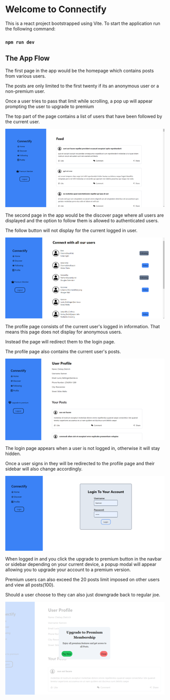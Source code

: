 # Welcome to Connectify 

This is a react project bootstrapped using Vite.
To start the application run the following command:

### `npm run dev`

## The App Flow

The first page in the app would be the homepage which contains posts from various users.

The posts are only limited to the first twenty if its an anonymous user or a non-premium user.

Once a user tries to pass that limit while scrolling, a pop up will appear prompting the user to upgrade to premium

The top part of the page contains a list of users that have been followed by the current user.

![Alt text](public/image.png)

The second page in the app would be the discover page where all users are displayed and the option to follow them is allowed to authenticated users.

The follow button will not display for the current logged in user.

![Alt text](public/image-1.png)

The profile page consists of the current user's logged in information. That means this page does not display for anonymous users.

Instead the page will redirect them to the login page.

The profile page also contains the current user's posts.

![Alt text](public/image-2.png)

The login page appears when a user is not logged in, otherwise it will stay hidden.

Once a user signs in they will be redirected to the profile page and their sidebar will also change accordingly.

![Alt text](public/image-3.png)

When logged in and you click the upgrade to premium button in the navbar or sidebar depending on your current device, a popup modal will appear allowing you to upgrade your account to a premium version.

Premium users can also exceed the 20 posts limit imposed on other users and view all posts(100).

Should a user choose to they can also just downgrade back to regular joe.

![Alt text](public/image-4.png)